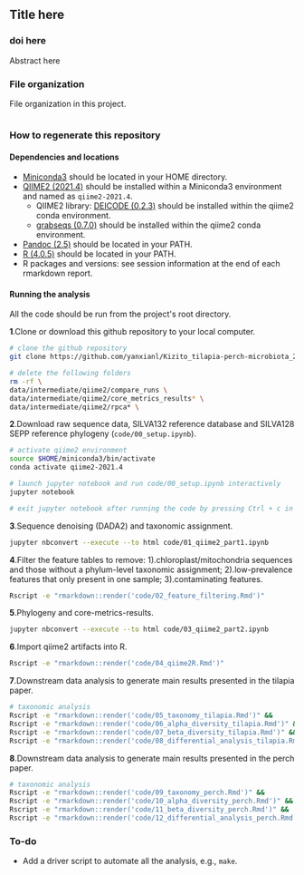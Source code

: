 ## Title here
### doi here

Abstract here 

### File organization

File organization in this project.
```

```

### How to regenerate this repository

#### Dependencies and locations

* [Miniconda3](https://docs.conda.io/en/latest/miniconda.html) should be located in your HOME directory.
* [QIIME2 (2021.4)](https://docs.qiime2.org/2021.4/) should be installed within a Miniconda3 environment and named as `qiime2-2021.4`.
  * QIIME2 library: [DEICODE (0.2.3)](https://library.qiime2.org/plugins/deicode/19/) should be installed within the qiime2 conda environment.
  * [grabseqs (0.7.0)](https://github.com/louiejtaylor/grabseqs) should be installed within the qiime2 conda environment.
* [Pandoc (2.5)](https://pandoc.org/index.html) should be located in your PATH.
* [R (4.0.5)](https://www.r-project.org/) should be located in your PATH.
* R packages and versions: see session information at the end of each rmarkdown report. 
  
#### Running the analysis

All the code should be run from the project's root directory.

**1**.Clone or download this github repository to your local computer.
```bash
# clone the github repository
git clone https://github.com/yanxianl/Kizito_tilapia-perch-microbiota_2021.git

# delete the following folders
rm -rf \ 
data/intermediate/qiime2/compare_runs \
data/intermediate/qiime2/core_metrics_results* \ 
data/intermediate/qiime2/rpca* \
```
**2**.Download raw sequence data, SILVA132 reference database and SILVA128 SEPP reference phylogeny (`code/00_setup.ipynb`).
```bash
# activate qiime2 environment
source $HOME/miniconda3/bin/activate
conda activate qiime2-2021.4

# launch jupyter notebook and run code/00_setup.ipynb interactively
jupyter notebook

# exit jupyter notebook after running the code by pressing Ctrl + c in the terminal
```
**3**.Sequence denoising (DADA2) and taxonomic assignment.
```bash
jupyter nbconvert --execute --to html code/01_qiime2_part1.ipynb
```
**4**.Filter the feature tables to remove: 1).chloroplast/mitochondria sequences and those without a phylum-level taxonomic assignment;
2).low-prevalence features that only present in one sample; 3).contaminating features.
```bash
Rscript -e "rmarkdown::render('code/02_feature_filtering.Rmd')"
```
**5**.Phylogeny and core-metrics-results.
```bash
jupyter nbconvert --execute --to html code/03_qiime2_part2.ipynb
```
**6**.Import qiime2 artifacts into R.
```bash
Rscript -e "rmarkdown::render('code/04_qiime2R.Rmd')"
```
**7**.Downstream data analysis to generate main results presented in the tilapia paper.
```bash
# taxonomic analysis
Rscript -e "rmarkdown::render('code/05_taxonomy_tilapia.Rmd')" &&
Rscript -e "rmarkdown::render('code/06_alpha_diversity_tilapia.Rmd')" &&
Rscript -e "rmarkdown::render('code/07_beta_diversity_tilapia.Rmd')" &&
Rscript -e "rmarkdown::render('code/08_differential_analysis_tilapia.Rmd')"
```
**8**.Downstream data analysis to generate main results presented in the perch paper.
```bash
# taxonomic analysis
Rscript -e "rmarkdown::render('code/09_taxonomy_perch.Rmd')" &&
Rscript -e "rmarkdown::render('code/10_alpha_diversity_perch.Rmd')" &&
Rscript -e "rmarkdown::render('code/11_beta_diversity_perch.Rmd')" &&
Rscript -e "rmarkdown::render('code/12_differential_analysis_perch.Rmd')"
```

### To-do 
* Add a driver script to automate all the analysis, e.g., `make`.
